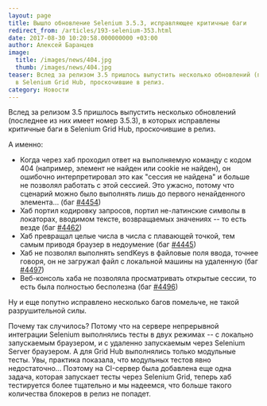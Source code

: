 ```yaml
---
layout: page
title: Вышло обновление Selenium 3.5.3, исправляющее критичные баги
redirect_from: /articles/193-selenium-353.html
date: 2017-08-30 10:20:58.000000000 +03:00
author: Алексей Баранцев
image:
  title: /images/news/404.jpg
  thumb: /images/news/404.jpg
teaser: Вслед за релизом 3.5 пришлось выпустить несколько обновлений (последнее из них имеет номер 3.5.3), в которых исправлены критичные баги
  в Selenium Grid Hub, проскочившие в релиз.
category: Новости
---
```

Вслед за релизом 3.5 пришлось выпустить несколько обновлений (последнее из них имеет номер 3.5.3), в которых исправлены критичные баги в Selenium Grid Hub, проскочившие в релиз.

А именно:

* Когда через хаб проходил ответ на выполняемую команду с кодом 404 (например, элемент не найден или cookie не найден), он ошибочно интерпретировал это как "сессия не найдена" и больше не позволял работать с этой сессией. Это ужасно, потому что сценарий можно было выполнять лишь до первого ненайденного элемента... (баг [#4454](https://github.com/SeleniumHQ/selenium/issues/4454))
* Хаб портил кодировку запросов, портил не-латинские символы в локаторах, вводимом тексте, возвращаемых значениях -- то есть везде (баг [#4462](https://github.com/SeleniumHQ/selenium/issues/4462))
* Хаб превращал целые числа в числа с плавающей точкой, тем самым приводя браузер в недоумение (баг [#4445](https://github.com/SeleniumHQ/selenium/issues/4445))
* Хаб не позволял выполнять sendKeys в файловые поля ввода, точнее говоря, он не загружал файл с локальной машины на удаленную (баг [#4497](https://github.com/SeleniumHQ/selenium/issues/4497))
* Веб-консоль хаба не позволяла просматривать открытые сессии, то есть была полностью бесполезна (баг [#4496](https://github.com/SeleniumHQ/selenium/issues/4496))

Ну и еще попутно исправлено несколько багов помельче, не такой разрушительной силы.

Почему так случилось? Потому что на сервере непрерывной интеграции Selenium выполнялись тесты в двух режимах -- с локально запускаемым браузером, и с удаленно запускаемым через Selenium Server браузером. А для Grid Hub выполнялись только модульные тесты. Увы, практика показала, что модульных тестов явно недостаточно... Поэтому на CI-сервер была добавлена еще одна задача, которая запускает тесты через Selenium Grid, теперь хаб тестируется более тщательно и мы надеемся, что больше такого количества блокеров в релиз не попадет.
